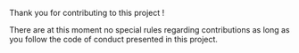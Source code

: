 Thank you for contributing to this project !

There are at this moment no special rules regarding contributions as long as you follow the code of conduct presented in this project.

